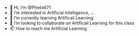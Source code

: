 - 👋 Hi, I’m @Phelix671
- 👀 I’m interested in Artificial Intelligence, ...
- 🌱 I’m currently learning Artificail Learning
- 💞️ I’m looking to collaborate on Artificail Learning for this class
- 📫 How to reach me Artificial Learning

<!---
Phelix671/Phelix671 is a ✨ special ✨ repository because its `README.md` (this file) appears on your GitHub profile.
You can click the Preview link to take a look at your changes.
--->
